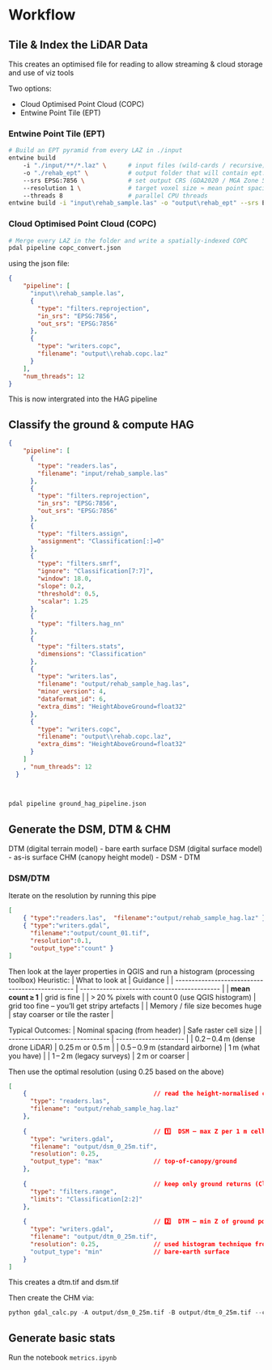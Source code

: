 # Workflow

## Tile & Index the LiDAR Data
This creates an optimised file for reading to allow streaming & cloud storage and use of viz tools

Two options:
- Cloud Optimised Point Cloud (COPC)
- Entwine Point Tile (EPT)


### Entwine Point Tile (EPT)
```bash
# Build an EPT pyramid from every LAZ in ./input
entwine build 
    -i "./input/**/*.laz" \      # input files (wild‑cards / recursive)
    -o "./rehab_ept" \           # output folder that will contain ept.json, data/, ...
    --srs EPSG:7856 \            # set output CRS (GDA2020 / MGA Zone 56, metres)
    --resolution 1 \             # target voxel size ≈ mean point spacing (1 m here)
    --threads 8                  # parallel CPU threads
entwine build -i "input\rehab_sample.las" -o "output\rehab_ept" --srs EPSG:7856 --resolution 1 --threads 12
```


### Cloud Optimised Point Cloud (COPC)
```bash
# Merge every LAZ in the folder and write a spatially‑indexed COPC
pdal pipeline copc_convert.json
```
using the json file:
```json
{
    "pipeline": [
      "input\\rehab_sample.las",
      {
        "type": "filters.reprojection",
        "in_srs": "EPSG:7856",
        "out_srs": "EPSG:7856"
      },
      {
        "type": "writers.copc",
        "filename": "output\\rehab.copc.laz"
      }
    ],
    "num_threads": 12
}
```

This is now intergrated into the HAG pipeline

## Classify the ground & compute HAG

```json
{
    "pipeline": [
      {
        "type": "readers.las",
        "filename": "input/rehab_sample.las"
      },
      { 
        "type": "filters.reprojection", 
        "in_srs": "EPSG:7856", 
        "out_srs": "EPSG:7856"
      },
      {
        "type": "filters.assign",
        "assignment": "Classification[:]=0"
      },
      {
        "type": "filters.smrf",
        "ignore": "Classification[7:7]",
        "window": 18.0,
        "slope": 0.2,
        "threshold": 0.5,
        "scalar": 1.25
      },
      {
        "type": "filters.hag_nn"
      },
      { 
        "type": "filters.stats",
        "dimensions": "Classification" 
      },
      {
        "type": "writers.las",
        "filename": "output/rehab_sample_hag.las",
        "minor_version": 4,
        "dataformat_id": 6,
        "extra_dims": "HeightAboveGround=float32" 
      },
      {
        "type": "writers.copc",
        "filename": "output\\rehab.copc.laz",
        "extra_dims": "HeightAboveGround=float32" 
      }
    ]
    , "num_threads": 12
  }
  
  
```
```bash
pdal pipeline ground_hag_pipeline.json
```

## Generate the DSM, DTM & CHM
DTM (digital terrain model) - bare earth surface
DSM (digital surface model) - as-is surface
CHM (canopy height model) - DSM - DTM

### DSM/DTM

Iterate on the resolution by running this pipe
```json
[
    { "type":"readers.las",  "filename":"output/rehab_sample_hag.laz" },
    { "type":"writers.gdal",
      "filename":"output/count_01.tif",
      "resolution":0.1,
      "output_type":"count" }
]
```
Then look at the layer properties in QGIS and run a histogram (processing toolbox)
Heuristic:
| What to look at                                 | Guidance                                    |
| ----------------------------------------------- | ------------------------------------------- |
| **mean count ≥ 1**                              | grid is fine                                |
| > 20 % pixels with count 0 (use QGIS histogram) | grid too fine – you’ll get stripy artefacts |
| Memory / file size becomes huge                 | stay coarser or tile the raster             |


Typical Outcomes:
| Nominal spacing (from header)   | Safe raster cell size |
| ------------------------------- | --------------------- |
| 0.2 – 0.4 m (dense drone LiDAR) | 0.25 m or 0.5 m       |
| 0.5 – 0.9 m (standard airborne) | 1 m (what you have)   |
| 1 – 2 m (legacy surveys)        | 2 m or coarser        |


Then use the optimal resolution (using 0.25 based on the above)

```json
[
    {                                   // read the height‑normalised cloud
      "type": "readers.las",
      "filename": "output/rehab_sample_hag.laz"
    },
  
    {                                   // 1️⃣  DSM – max Z per 1 m cell
      "type": "writers.gdal",
      "filename": "output/dsm_0_25m.tif",
      "resolution": 0.25,
      "output_type": "max"              // top‑of‑canopy/ground
    },
  
    {                                   // keep only ground returns (Class 2)
      "type": "filters.range",
      "limits": "Classification[2:2]"
    },
  
    {                                   // 2️⃣  DTM – min Z of ground points
      "type": "writers.gdal",
      "filename": "output/dtm_0_25m.tif",
      "resolution": 0.25,               // used histogram technique from https://chatgpt.com/c/681fdf43-d69c-800d-a2ae-79417743ab02
      "output_type": "min"              // bare‑earth surface
    }
]
```
This creates a dtm.tif and dsm.tif

Then create the CHM via:
```python
python gdal_calc.py -A output/dsm_0_25m.tif -B output/dtm_0_25m.tif --calc="A-B" --outfile=output/chm_0_25m.tif --NoDataValue=-9999
```

## Generate basic stats

Run the notebook `metrics.ipynb`


